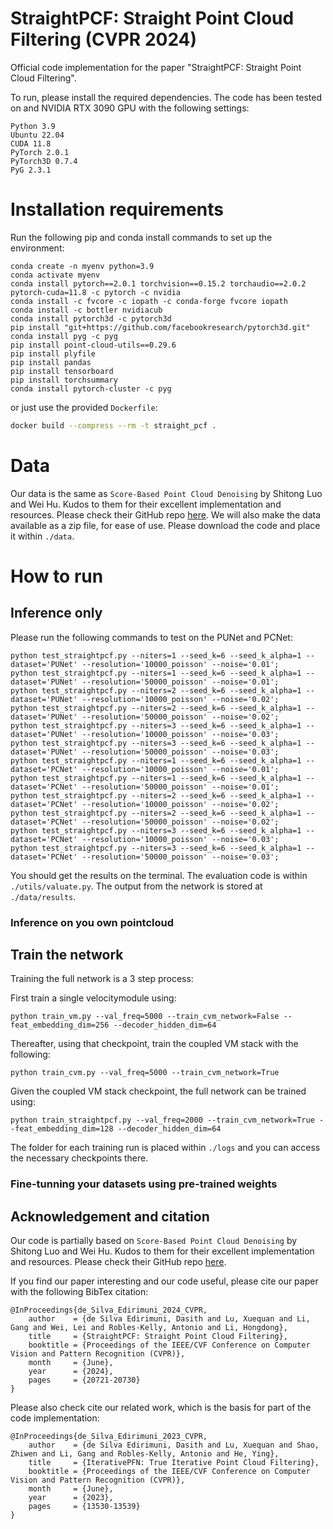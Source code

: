 # StraightPCF: Straight Point Cloud Filtering (CVPR 2024)
Official code implementation for the paper "StraightPCF: Straight Point Cloud Filtering".

To run, please install the required dependencies. The code has been tested on and NVIDIA RTX 3090 GPU with the following settings:

```
Python 3.9
Ubuntu 22.04
CUDA 11.8
PyTorch 2.0.1
PyTorch3D 0.7.4
PyG 2.3.1
```

# Installation requirements

Run the following pip and conda install commands to set up the environment:
```
conda create -n myenv python=3.9
conda activate myenv
conda install pytorch==2.0.1 torchvision==0.15.2 torchaudio==2.0.2 pytorch-cuda=11.8 -c pytorch -c nvidia
conda install -c fvcore -c iopath -c conda-forge fvcore iopath
conda install -c bottler nvidiacub
conda install pytorch3d -c pytorch3d
pip install "git+https://github.com/facebookresearch/pytorch3d.git"
conda install pyg -c pyg
pip install point-cloud-utils==0.29.6
pip install plyfile
pip install pandas
pip install tensorboard
pip install torchsummary
conda install pytorch-cluster -c pyg
```

or just use the provided `Dockerfile`:

```bash
docker build --compress --rm -t straight_pcf .
```

# Data
Our data is the same as ``Score-Based Point Cloud Denoising`` by Shitong Luo and Wei Hu. Kudos to them for their excellent implementation and resources. Please check their GitHub repo [here](https://github.com/luost26/score-denoise). We will also make the data available as a zip file, for ease of use. Please download the code and place it within ```./data```.

# How to run

## Inference only
Please run the following commands to test on the PUNet and PCNet:
```
python test_straightpcf.py --niters=1 --seed_k=6 --seed_k_alpha=1 --dataset='PUNet' --resolution='10000_poisson' --noise='0.01';
python test_straightpcf.py --niters=1 --seed_k=6 --seed_k_alpha=1 --dataset='PUNet' --resolution='50000_poisson' --noise='0.01';
python test_straightpcf.py --niters=2 --seed_k=6 --seed_k_alpha=1 --dataset='PUNet' --resolution='10000_poisson' --noise='0.02';
python test_straightpcf.py --niters=2 --seed_k=6 --seed_k_alpha=1 --dataset='PUNet' --resolution='50000_poisson' --noise='0.02';
python test_straightpcf.py --niters=3 --seed_k=6 --seed_k_alpha=1 --dataset='PUNet' --resolution='10000_poisson' --noise='0.03';
python test_straightpcf.py --niters=3 --seed_k=6 --seed_k_alpha=1 --dataset='PUNet' --resolution='50000_poisson' --noise='0.03';
python test_straightpcf.py --niters=1 --seed_k=6 --seed_k_alpha=1 --dataset='PCNet' --resolution='10000_poisson' --noise='0.01';
python test_straightpcf.py --niters=1 --seed_k=6 --seed_k_alpha=1 --dataset='PCNet' --resolution='50000_poisson' --noise='0.01';
python test_straightpcf.py --niters=2 --seed_k=6 --seed_k_alpha=1 --dataset='PCNet' --resolution='10000_poisson' --noise='0.02';
python test_straightpcf.py --niters=2 --seed_k=6 --seed_k_alpha=1 --dataset='PCNet' --resolution='50000_poisson' --noise='0.02';
python test_straightpcf.py --niters=3 --seed_k=6 --seed_k_alpha=1 --dataset='PCNet' --resolution='10000_poisson' --noise='0.03';
python test_straightpcf.py --niters=3 --seed_k=6 --seed_k_alpha=1 --dataset='PCNet' --resolution='50000_poisson' --noise='0.03';
```

You should get the results on the terminal. The evaluation code is within ```./utils/valuate.py```. The output from the network is stored at ```./data/results```.

### Inference on you own pointcloud


## Train the network
Training the full network is a 3 step process:

First train a single velocitymodule using:
```
python train_vm.py --val_freq=5000 --train_cvm_network=False --feat_embedding_dim=256 --decoder_hidden_dim=64
```

Thereafter, using that checkpoint, train the coupled VM stack with the following:
```
python train_cvm.py --val_freq=5000 --train_cvm_network=True
```

Given the coupled VM stack checkpoint, the full network can be trained using:
```
python train_straightpcf.py --val_freq=2000 --train_cvm_network=True --feat_embedding_dim=128 --decoder_hidden_dim=64
```

The folder for each training run is placed within ```./logs``` and you can access the necessary checkpoints there. 

### Fine-tunning your datasets using pre-trained weights





## Acknowledgement and citation
Our code is partially based on ``Score-Based Point Cloud Denoising`` by Shitong Luo and Wei Hu. Kudos to them for their excellent implementation and resources. Please check their GitHub repo [here](https://github.com/luost26/score-denoise).

If you find our paper interesting and our code useful, please cite our paper with the following BibTex citation:
```
@InProceedings{de_Silva_Edirimuni_2024_CVPR,
    author    = {de Silva Edirimuni, Dasith and Lu, Xuequan and Li, Gang and Wei, Lei and Robles-Kelly, Antonio and Li, Hongdong},
    title     = {StraightPCF: Straight Point Cloud Filtering},
    booktitle = {Proceedings of the IEEE/CVF Conference on Computer Vision and Pattern Recognition (CVPR)},
    month     = {June},
    year      = {2024},
    pages     = {20721-20730}
}
```
Please also check cite our related work, which is the basis for part of the code implementation: 
```
@InProceedings{de_Silva_Edirimuni_2023_CVPR,
    author    = {de Silva Edirimuni, Dasith and Lu, Xuequan and Shao, Zhiwen and Li, Gang and Robles-Kelly, Antonio and He, Ying},
    title     = {IterativePFN: True Iterative Point Cloud Filtering},
    booktitle = {Proceedings of the IEEE/CVF Conference on Computer Vision and Pattern Recognition (CVPR)},
    month     = {June},
    year      = {2023},
    pages     = {13530-13539}
}
```